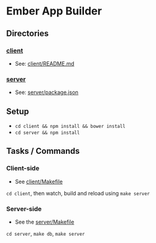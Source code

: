# Ember App Builder


## Directories

### [client](client)

* See: [client/README.md](client/README.md)

### [server](server)

* See: [server/package.json](server/package.json)


## Setup

* `cd client && npm install && bower install`
* `cd server && npm install`


## Tasks / Commands

### Client-side

* See [client/Makefile](client/Makefile)

`cd client`, then watch, build and reload using `make server`

### Server-side

* See the [server/Makefile](server/Makefile)

`cd server`, `make db`, `make server`
